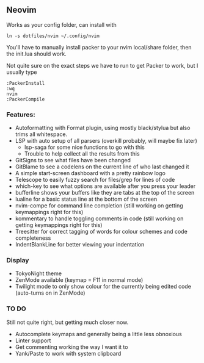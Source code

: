 ## Neovim

Works as your config folder, can install with

```
ln -s dotfiles/nvim ~/.config/nvim
```

You'll have to manually install packer to your nvim local/share folder, then the init.lua should work.

Not quite sure on the exact steps we have to run to get Packer to work, but I usually type
```
:PackerInstall
:wq
nvim
:PackerCompile
```

### Features:

- Autoformatting with Format plugin, using mostly black/stylua but also trims all whitespace.
- LSP with auto setup of all parsers (overkill probably, will maybe fix later)
    - lsp-saga for some nice functions to go with this
    - Trouble to help collect all the results from this
- GitSigns to see what files have been changed
- GitBlame to see a codelens on the current line of who last changed it
- A simple start-screen dashboard with a pretty rainbow logo
- Telescope to easily fuzzy search for files/grep for lines of code
- which-key to see what options are available after you press your leader
- bufferline shows your buffers like they are tabs at the top of the screen
- lualine for a basic status line at the bottom of the screen
- nvim-compe for command line completion (still working on getting keymappings right for this)
- kommentary to handle toggling comments in code (still working on getting keymappings right for this)
- Treesitter for correct tagging of words for colour schemes and code completeness
- IndentBlankLine for better viewing your indentation

### Display
- TokyoNight theme
- ZenMode available (keymap = F11 in normal mode)
- Twilight mode to only show colour for the currently being edited code (auto-turns on in ZenMode)

### TO DO

Still not quite right, but getting much closer now.

- Autocomplete keymaps and generally being a little less obnoxious
- Linter support
- Get commenting working the way I want it to
- Yank/Paste to work with system clipboard
